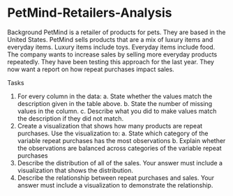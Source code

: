 # PetMind-Retailers-Analysis

Background 
PetMind is a retailer of products for pets. They are based in the United States. PetMind sells products that are a mix of luxury items and everyday items. Luxury items include toys. Everyday items include food. The company wants to increase sales by selling more everyday products repeatedly. They have been testing this approach for the last year. They now want a report on how repeat purchases impact sales. 


Tasks
1. For every column in the data: 
a. State whether the values match the description given in the table above. b. State the number of missing values in the column. 
c. Describe what you did to make values match the description if they did not match. 
2. Create a visualization that shows how many products are repeat purchases. Use the visualization to: 
a. State which category of the variable repeat purchases has the most observations 
b. Explain whether the observations are balanced across categories of the variable repeat purchases 
3. Describe the distribution of all of the sales. Your answer must include a visualization that shows the distribution. 
4. Describe the relationship between repeat purchases and sales. Your answer must include a visualization to demonstrate the relationship.
